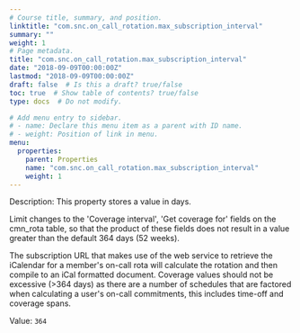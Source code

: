 ```yaml
---
# Course title, summary, and position.
linktitle: "com.snc.on_call_rotation.max_subscription_interval"
summary: ""
weight: 1
# Page metadata.
title: "com.snc.on_call_rotation.max_subscription_interval"
date: "2018-09-09T00:00:00Z"
lastmod: "2018-09-09T00:00:00Z"
draft: false  # Is this a draft? true/false
toc: true  # Show table of contents? true/false
type: docs  # Do not modify.

# Add menu entry to sidebar.
# - name: Declare this menu item as a parent with ID name.
# - weight: Position of link in menu.
menu:
  properties:
    parent: Properties
    name: "com.snc.on_call_rotation.max_subscription_interval"
    weight: 1
---
```


Description: This property stores a value in days.

Limit changes to the 'Coverage interval', 'Get coverage for' fields on the cmn_rota table, so that the product of these fields does not result in a value greater than the default 364 days (52 weeks).

The subscription URL that makes use of the web service to retrieve the iCalendar for a member's on-call rota will calculate the rotation and then compile to an iCal formatted document. Coverage values should not be excessive (>364 days) as there are a number of schedules that are factored when calculating a user's on-call commitments, this includes time-off and coverage spans.


Value: `364`